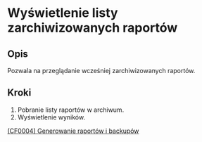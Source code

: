 # Wyświetlenie listy zarchiwizowanych raportów

## Opis
Pozwala na przeglądanie wcześniej zarchiwizowanych raportów.

## Kroki
1. Pobranie listy raportów w archiwum.
2. Wyświetlenie wyników.

[(CF0004) Generowanie raportów i backupów](../../3.wizja.systemu/3.3.cechy.funkcjonalne/cechy.funkcjonalne/CF0004.md)